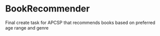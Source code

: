 # BookRecommender
Final create task for APCSP that recommends books based on preferred age range and genre
